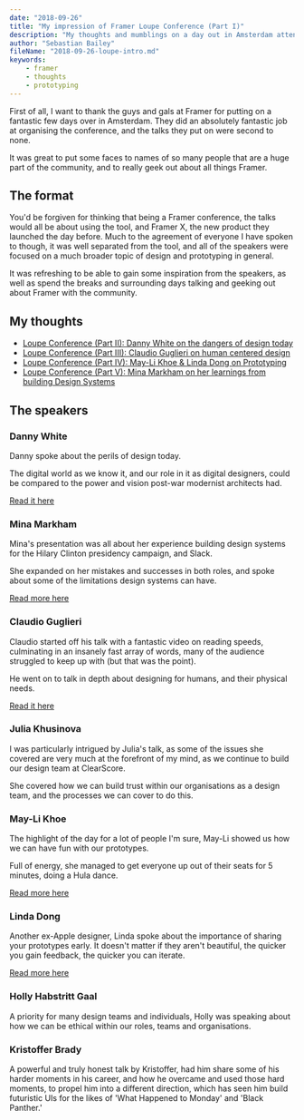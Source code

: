 ```yaml
---
date: "2018-09-26"
title: "My impression of Framer Loupe Conference (Part I)"
description: "My thoughts and mumblings on a day out in Amsterdam attending the first ever Framer Loupe conference, and my reactions to some of the talks"
author: "Sebastian Bailey"
fileName: "2018-09-26-loupe-intro.md"
keywords:
    - framer
    - thoughts
    - prototyping
---
```


First of all, I want to thank the guys and gals at Framer for putting on a fantastic few days over in Amsterdam. They did an absolutely fantastic job at organising the conference, and the talks they put on were second to none. 

It was great to put some faces to names of so many people that are a huge part of the community, and to really geek out about all things Framer.

## The format

You'd be forgiven for thinking that being a Framer conference, the talks would all be about using the tool, and Framer X, the new product they launched the day before. Much to the agreement of everyone I have spoken to though, it was well separated from the tool, and all of the speakers were focused on a much broader topic of design and prototyping in general.

It was refreshing to be able to gain some inspiration from the speakers, as well as spend the breaks and surrounding days talking and geeking out about Framer with the community.

## My thoughts

* [Loupe Conference (Part II): Danny White on the dangers of design today](2018-10-01-loupe-danny-white)
* [Loupe Conference (Part III): Claudio Guglieri on human centered design](2018-10-11-loupe-claudio-guglieri)
* [Loupe Conference (Part IV): May-Li Khoe & Linda Dong on Prototyping](2018-10-18-loupe-prototyping)
* [Loupe Conference (Part V): Mina Markham on her learnings from building Design Systems](2018-11-02-loupe-systems)

## The speakers

### Danny White

Danny spoke about the perils of design today.

The digital world as we know it, and our role in it as digital designers, could be compared to the power and vision post-war modernist architects had.

[Read it here](2018-10-01-loupe-danny-white)

### Mina Markham

Mina's presentation was all about her experience building design systems for the Hilary Clinton presidency campaign, and Slack.

She expanded on her mistakes and successes in both roles, and spoke about some of the limitations design systems can have.

[Read more here](2018-11-02-loupe-systems)

### Claudio Guglieri

Claudio started off his talk with a fantastic video on reading speeds, culminating in an insanely fast array of words, many of the audience struggled to keep up with (but that was the point).

He went on to talk in depth about designing for humans, and their physical needs.

[Read it here](2018-10-11-loupe-claudio-guglieri)

### Julia Khusinova

I was particularly intrigued by Julia's talk, as some of the issues she covered are very much at the forefront of my mind, as we continue to build our design team at ClearScore.

She covered how we can build trust within our organisations as a design team, and the processes we can cover to do this.

### May-Li Khoe

The highlight of the day for a lot of people I'm sure, May-Li showed us how we can have fun with our prototypes.

Full of energy, she managed to get everyone up out of their seats for 5 minutes, doing a Hula dance.

[Read more here](2018-10-18-loupe-prototyping)

### Linda Dong

Another ex-Apple designer, Linda spoke about the importance of sharing your prototypes early. It doesn't matter if they aren't beautiful, the quicker you gain feedback, the quicker you can iterate.

[Read more here](2018-10-18-loupe-prototyping)

### Holly Habstritt Gaal

A priority for many design teams and individuals, Holly was speaking about how we can be ethical within our roles, teams and organisations.

### Kristoffer Brady

A powerful and truly honest talk by Kristoffer, had him share some of his harder moments in his career, and how he overcame and used those hard moments, to propel him into a different direction, which has seen him build futuristic UIs for the likes of 'What Happened to Monday' and 'Black Panther.'